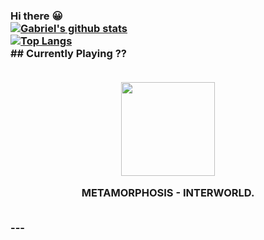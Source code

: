 ### Hi there :grinning: <br>[![Gabriel's github stats](https://github-readme-stats.vercel.app/api?username=gajalves&show_icons=true&theme=dark)](https://github.com/anuraghazra/github-readme-stats)<br>[![Top Langs](https://github-readme-stats.vercel.app/api/top-langs/?username=gajalves&layout=compact&theme=dark)](https://github.com/anuraghazra/github-readme-stats)<br> ## Currently Playing ?? <br><p align="center"><br><img width="150" src="https://i.scdn.co/image/ab67616d0000b273b852a616ae3a49a1f6b0f16e"></p><p align="center"> METAMORPHOSIS - INTERWORLD. </p><br> ---

